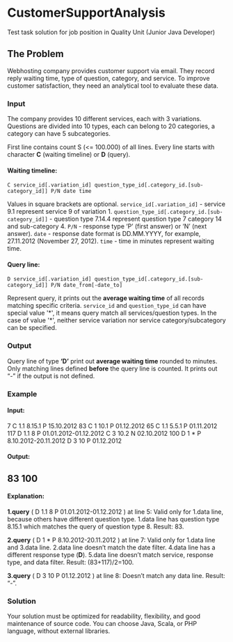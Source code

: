 # CustomerSupportAnalysis
Test task solution for job position in Quality Unit (Junior Java Developer)

## The Problem
Webhosting company provides customer support via email. They record reply waiting time,
type of question, category, and service. To improve customer satisfaction, they need an
analytical tool to evaluate these data. 

### Input
The company provides 10 different services, each with 3 variations. Questions are divided into
10 types, each can belong to 20 categories, a category can have 5 subcategories.

First line contains count S (<= 100.000) of all lines.
Every line starts with character **C** (waiting timeline) or **D** (query).

#### Waiting timeline:

`C service_id[.variation_id] question_type_id[.category_id.[sub-category_id]] P/N date time`

Values in square brackets are optional.
`service_id[.variation_id]` - service 9.1 represent service 9 of variation 1.
`question_type_id[.category_id.[sub-category_id]]` - question type 7.14.4 represent question type 7 category 14 and sub-category 4.
`P/N` - response type ‘P’ (first answer) or ‘N’ (next answer).
`date` - response date format is DD.MM.YYYY, for example, 27.11.2012 (November 27, 2012).
`time` - time in minutes represent waiting time.

#### Query line:

`D service_id[.variation_id] question_type_id[.category_id.[sub-category_id]] P/N date_from[-date_to]`

Represent query, it prints out the **average waiting time** of all records matching specific criteria.
`service_id` and `question_type_id` can have special value '&#42;', it means query match all
services/question types. In the case of value '&#42;', neither service variation nor service
category/subcategory can be specified. 

### Output
Query line of type **‘D’** print out **average waiting time** rounded to minutes.
Only matching lines defined **before** the query line is counted.
It prints out “-” if the output is not defined. 

### Example

#### Input:
7
C 1.1 8.15.1 P 15.10.2012 83
C 1 10.1 P 01.12.2012 65
C 1.1 5.5.1 P 01.11.2012 117
D 1.1 8 P 01.01.2012-01.12.2012
C 3 10.2 N 02.10.2012 100
D 1 * P 8.10.2012-20.11.2012
D 3 10 P 01.12.2012

#### Output:
83
100
-

#### Explanation:
**1.query** ( D 1.1 8 P 01.01.2012-01.12.2012 ) at line 5:
Valid only for 1.data line, because others have different question type.
1.data line has question type 8.15.1 which matches the query of question type 8.
Result: 83.

**2.query** ( D 1 * P 8.10.2012-20.11.2012 ) at line 7:
Valid only for 1.data line and 3.data line.
2.data line doesn’t match the date filter.
4.data line has a different response type (**D**).
5.data line doesn’t match service, response type, and data filter.
Result: (83+117)/2=100.

**3.query** ( D 3 10 P 01.12.2012 ) at line 8:
Doesn’t match any data line.
Result: “-”.

### Solution
Your solution must be optimized for readability, flexibility, and good maintenance of source code.
You can choose Java, Scala, or PHP language, without external libraries. 
